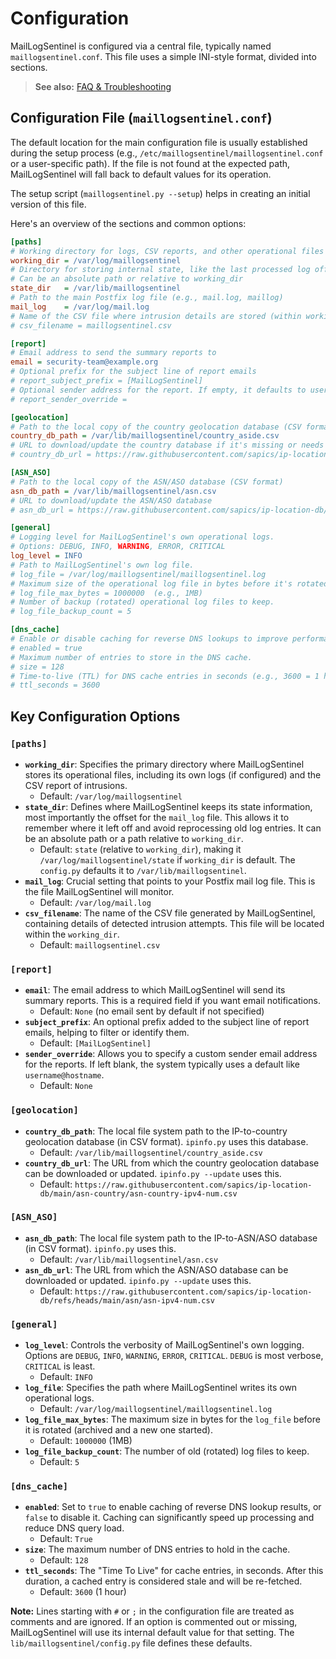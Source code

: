 # Configuration

MailLogSentinel is configured via a central file, typically named `maillogsentinel.conf`. This file uses a simple INI-style format, divided into sections.

> **See also:** [FAQ & Troubleshooting](./FAQ%20&%20Troubleshooting.md)

## Configuration File (`maillogsentinel.conf`)

The default location for the main configuration file is usually established during the setup process (e.g., `/etc/maillogsentinel/maillogsentinel.conf` or a user-specific path). If the file is not found at the expected path, MailLogSentinel will fall back to default values for its operation.

The setup script (`maillogsentinel.py --setup`) helps in creating an initial version of this file.

Here's an overview of the sections and common options:

```ini
[paths]
# Working directory for logs, CSV reports, and other operational files
working_dir = /var/log/maillogsentinel
# Directory for storing internal state, like the last processed log offset
# Can be an absolute path or relative to working_dir
state_dir   = /var/lib/maillogsentinel 
# Path to the main Postfix log file (e.g., mail.log, maillog)
mail_log    = /var/log/mail.log
# Name of the CSV file where intrusion details are stored (within working_dir)
# csv_filename = maillogsentinel.csv

[report]
# Email address to send the summary reports to
email = security-team@example.org
# Optional prefix for the subject line of report emails
# report_subject_prefix = [MailLogSentinel]
# Optional sender address for the report. If empty, it defaults to user@fqdn.
# report_sender_override =

[geolocation]
# Path to the local copy of the country geolocation database (CSV format)
country_db_path = /var/lib/maillogsentinel/country_aside.csv
# URL to download/update the country database if it's missing or needs refreshing
# country_db_url = https://raw.githubusercontent.com/sapics/ip-location-db/main/asn-country/asn-country-ipv4-num.csv

[ASN_ASO]
# Path to the local copy of the ASN/ASO database (CSV format)
asn_db_path = /var/lib/maillogsentinel/asn.csv
# URL to download/update the ASN/ASO database
# asn_db_url = https://raw.githubusercontent.com/sapics/ip-location-db/refs/heads/main/asn/asn-ipv4-num.csv

[general]
# Logging level for MailLogSentinel's own operational logs.
# Options: DEBUG, INFO, WARNING, ERROR, CRITICAL
log_level = INFO
# Path to MailLogSentinel's own log file.
# log_file = /var/log/maillogsentinel/maillogsentinel.log
# Maximum size of the operational log file in bytes before it's rotated.
# log_file_max_bytes = 1000000  (e.g., 1MB)
# Number of backup (rotated) operational log files to keep.
# log_file_backup_count = 5

[dns_cache]
# Enable or disable caching for reverse DNS lookups to improve performance and reduce external queries.
# enabled = true
# Maximum number of entries to store in the DNS cache.
# size = 128
# Time-to-live (TTL) for DNS cache entries in seconds (e.g., 3600 = 1 hour).
# ttl_seconds = 3600
```

## Key Configuration Options

### `[paths]`

*   **`working_dir`**: Specifies the primary directory where MailLogSentinel stores its operational files, including its own logs (if configured) and the CSV report of intrusions.
    *   Default: `/var/log/maillogsentinel`
*   **`state_dir`**: Defines where MailLogSentinel keeps its state information, most importantly the offset for the `mail_log` file. This allows it to remember where it left off and avoid reprocessing old log entries. It can be an absolute path or a path relative to `working_dir`.
    *   Default: `state` (relative to `working_dir`), making it `/var/log/maillogsentinel/state` if `working_dir` is default. The `config.py` defaults it to `/var/lib/maillogsentinel`.
*   **`mail_log`**: Crucial setting that points to your Postfix mail log file. This is the file MailLogSentinel will monitor.
    *   Default: `/var/log/mail.log`
*   **`csv_filename`**: The name of the CSV file generated by MailLogSentinel, containing details of detected intrusion attempts. This file will be located within the `working_dir`.
    *   Default: `maillogsentinel.csv`

### `[report]`

*   **`email`**: The email address to which MailLogSentinel will send its summary reports. This is a required field if you want email notifications.
    *   Default: `None` (no email sent by default if not specified)
*   **`subject_prefix`**: An optional prefix added to the subject line of report emails, helping to filter or identify them.
    *   Default: `[MailLogSentinel]`
*   **`sender_override`**: Allows you to specify a custom sender email address for the reports. If left blank, the system typically uses a default like `username@hostname`.
    *   Default: `None`

### `[geolocation]`

*   **`country_db_path`**: The local file system path to the IP-to-country geolocation database (in CSV format). `ipinfo.py` uses this database.
    *   Default: `/var/lib/maillogsentinel/country_aside.csv`
*   **`country_db_url`**: The URL from which the country geolocation database can be downloaded or updated. `ipinfo.py --update` uses this.
    *   Default: `https://raw.githubusercontent.com/sapics/ip-location-db/main/asn-country/asn-country-ipv4-num.csv`

### `[ASN_ASO]`

*   **`asn_db_path`**: The local file system path to the IP-to-ASN/ASO database (in CSV format). `ipinfo.py` uses this.
    *   Default: `/var/lib/maillogsentinel/asn.csv`
*   **`asn_db_url`**: The URL from which the ASN/ASO database can be downloaded or updated. `ipinfo.py --update` uses this.
    *   Default: `https://raw.githubusercontent.com/sapics/ip-location-db/refs/heads/main/asn/asn-ipv4-num.csv`

### `[general]`

*   **`log_level`**: Controls the verbosity of MailLogSentinel's own logging. Options are `DEBUG`, `INFO`, `WARNING`, `ERROR`, `CRITICAL`. `DEBUG` is most verbose, `CRITICAL` is least.
    *   Default: `INFO`
*   **`log_file`**: Specifies the path where MailLogSentinel writes its own operational logs.
    *   Default: `/var/log/maillogsentinel/maillogsentinel.log`
*   **`log_file_max_bytes`**: The maximum size in bytes for the `log_file` before it is rotated (archived and a new one started).
    *   Default: `1000000` (1MB)
*   **`log_file_backup_count`**: The number of old (rotated) log files to keep.
    *   Default: `5`

### `[dns_cache]`

*   **`enabled`**: Set to `true` to enable caching of reverse DNS lookup results, or `false` to disable it. Caching can significantly speed up processing and reduce DNS query load.
    *   Default: `True`
*   **`size`**: The maximum number of DNS entries to hold in the cache.
    *   Default: `128`
*   **`ttl_seconds`**: The "Time To Live" for cache entries, in seconds. After this duration, a cached entry is considered stale and will be re-fetched.
    *   Default: `3600` (1 hour)

**Note:** Lines starting with `#` or `;` in the configuration file are treated as comments and are ignored. If an option is commented out or missing, MailLogSentinel will use its internal default value for that setting. The `lib/maillogsentinel/config.py` file defines these defaults.
